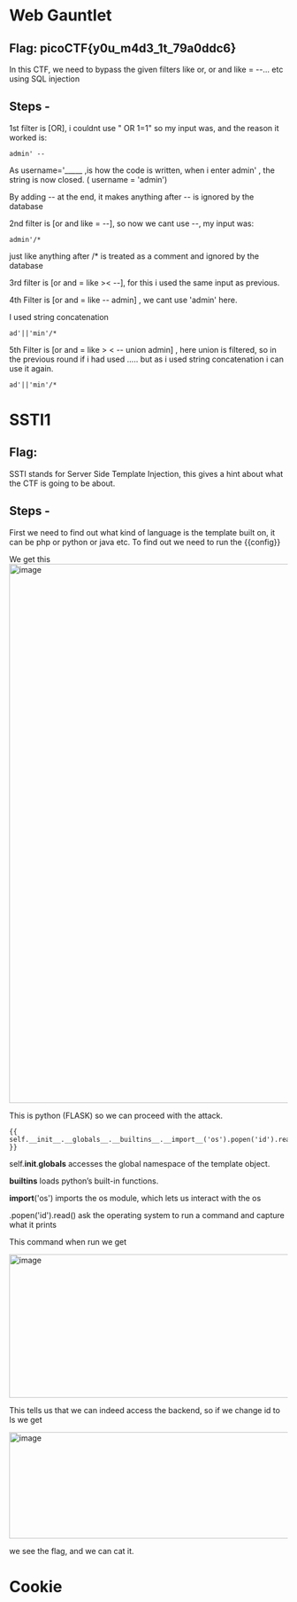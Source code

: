 # Web Gauntlet
## Flag: picoCTF{y0u_m4d3_1t_79a0ddc6}
In this CTF, we need to bypass the given filters like or, or and like = --... etc using SQL injection

## Steps - 

1st filter is [OR], i couldnt use " OR 1=1" so my input was, and the reason it worked is:

```
admin' -- 
```
As username='_____ ,is how the code is written, when i enter admin' , the string is now closed. ( username = 'admin')

By adding -- at the end, it makes anything after -- is ignored by the database

2nd filter is [or and like = --], so now we cant use --, my input was:
```
admin'/*
```
just like anything after  /* is treated as a comment and ignored by the database

3rd filter is [or and = like >< --], for this i used the same input as previous. 

4th Filter is [or and = like -- admin] , we cant use 'admin' here.

I used string concatenation 
```
ad'||'min'/*
```

5th Filter is [or and = like > < -- union admin] , here union is filtered, so in the previous round if i had used ..... but as i used string concatenation i can use it again. 

```
ad'||'min'/*
```

# SSTI1
## Flag:
SSTI stands for Server Side Template Injection, this gives a hint about what the CTF is going to be about.

## Steps - 

First we need to find out what kind of language is the template built on, it can be php or python or java etc. 
To find out we need to run the {{config}}

We get this 
<img width="1832" height="973" alt="image" src="https://github.com/user-attachments/assets/9413d9e1-70dd-45ac-970a-ce2428e6bbfb" />

This is python (FLASK) so we can proceed with the attack. 

```
{{ self.__init__.__globals__.__builtins__.__import__('os').popen('id').read() }}
```

self.__init__.__globals__ accesses the global namespace of the template object.

__builtins__  loads python’s built-in functions.

__import__('os') imports the os module, which lets us interact with the os

.popen('id').read() ask the operating system to run a command and capture what it prints

This command when run we get 

<img width="1917" height="259" alt="image" src="https://github.com/user-attachments/assets/dd1cfbd2-a483-4743-bcbe-078d82da1474" />

This tells us that we can indeed access the backend, so if we change id to ls we get 

<img width="1845" height="192" alt="image" src="https://github.com/user-attachments/assets/9fdb172f-9dff-45a9-9801-f60f618a5b9c" />

we see the flag, and we can cat it. 




# Cookie
